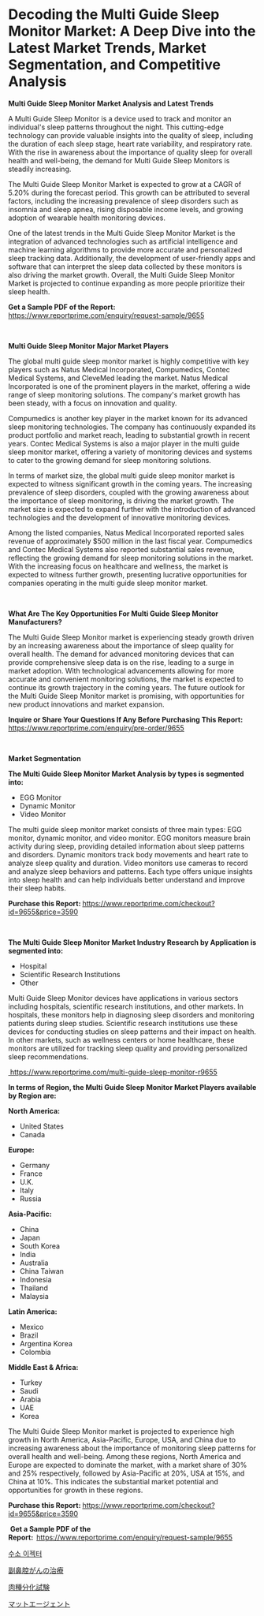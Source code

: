 <p><h1>Decoding the Multi Guide Sleep Monitor Market: A Deep Dive into the Latest Market Trends, Market Segmentation, and Competitive Analysis</h1></p><p><strong>Multi Guide Sleep Monitor Market Analysis and Latest Trends</strong></p>
<p><p>A Multi Guide Sleep Monitor is a device used to track and monitor an individual's sleep patterns throughout the night. This cutting-edge technology can provide valuable insights into the quality of sleep, including the duration of each sleep stage, heart rate variability, and respiratory rate. With the rise in awareness about the importance of quality sleep for overall health and well-being, the demand for Multi Guide Sleep Monitors is steadily increasing.</p><p>The Multi Guide Sleep Monitor Market is expected to grow at a CAGR of 5.20% during the forecast period. This growth can be attributed to several factors, including the increasing prevalence of sleep disorders such as insomnia and sleep apnea, rising disposable income levels, and growing adoption of wearable health monitoring devices.</p><p>One of the latest trends in the Multi Guide Sleep Monitor Market is the integration of advanced technologies such as artificial intelligence and machine learning algorithms to provide more accurate and personalized sleep tracking data. Additionally, the development of user-friendly apps and software that can interpret the sleep data collected by these monitors is also driving the market growth. Overall, the Multi Guide Sleep Monitor Market is projected to continue expanding as more people prioritize their sleep health.</p></p>
<p><strong>Get a Sample PDF of the Report:&nbsp;</strong> <a href="https://www.reportprime.com/enquiry/request-sample/9655">https://www.reportprime.com/enquiry/request-sample/9655</a></p>
<p>&nbsp;</p>
<p><strong>Multi Guide Sleep Monitor Major Market Players</strong></p>
<p><p>The global multi guide sleep monitor market is highly competitive with key players such as Natus Medical Incorporated, Compumedics, Contec Medical Systems, and CleveMed leading the market. Natus Medical Incorporated is one of the prominent players in the market, offering a wide range of sleep monitoring solutions. The company's market growth has been steady, with a focus on innovation and quality.</p><p>Compumedics is another key player in the market known for its advanced sleep monitoring technologies. The company has continuously expanded its product portfolio and market reach, leading to substantial growth in recent years. Contec Medical Systems is also a major player in the multi guide sleep monitor market, offering a variety of monitoring devices and systems to cater to the growing demand for sleep monitoring solutions.</p><p>In terms of market size, the global multi guide sleep monitor market is expected to witness significant growth in the coming years. The increasing prevalence of sleep disorders, coupled with the growing awareness about the importance of sleep monitoring, is driving the market growth. The market size is expected to expand further with the introduction of advanced technologies and the development of innovative monitoring devices.</p><p>Among the listed companies, Natus Medical Incorporated reported sales revenue of approximately $500 million in the last fiscal year. Compumedics and Contec Medical Systems also reported substantial sales revenue, reflecting the growing demand for sleep monitoring solutions in the market. With the increasing focus on healthcare and wellness, the market is expected to witness further growth, presenting lucrative opportunities for companies operating in the multi guide sleep monitor market.</p></p>
<p>&nbsp;</p>
<p><strong>What Are The Key Opportunities For Multi Guide Sleep Monitor Manufacturers?</strong></p>
<p><p>The Multi Guide Sleep Monitor market is experiencing steady growth driven by an increasing awareness about the importance of sleep quality for overall health. The demand for advanced monitoring devices that can provide comprehensive sleep data is on the rise, leading to a surge in market adoption. With technological advancements allowing for more accurate and convenient monitoring solutions, the market is expected to continue its growth trajectory in the coming years. The future outlook for the Multi Guide Sleep Monitor market is promising, with opportunities for new product innovations and market expansion.</p></p>
<p><strong>Inquire or Share Your Questions If Any Before Purchasing This Report:</strong> <a href="https://www.reportprime.com/enquiry/pre-order/9655">https://www.reportprime.com/enquiry/pre-order/9655</a></p>
<p>&nbsp;</p>
<p><strong>Market Segmentation</strong></p>
<p><strong>The Multi Guide Sleep Monitor Market Analysis by types is segmented into:</strong></p>
<p><ul><li>EGG Monitor</li><li>Dynamic Monitor</li><li>Video Monitor</li></ul></p>
<p><p>The multi guide sleep monitor market consists of three main types: EGG monitor, dynamic monitor, and video monitor. EGG monitors measure brain activity during sleep, providing detailed information about sleep patterns and disorders. Dynamic monitors track body movements and heart rate to analyze sleep quality and duration. Video monitors use cameras to record and analyze sleep behaviors and patterns. Each type offers unique insights into sleep health and can help individuals better understand and improve their sleep habits.</p></p>
<p><strong>Purchase this Report:&nbsp;</strong><a href="https://www.reportprime.com/checkout?id=9655&price=3590">https://www.reportprime.com/checkout?id=9655&price=3590</a></p>
<p>&nbsp;</p>
<p><strong>The Multi Guide Sleep Monitor Market Industry Research by Application is segmented into:</strong></p>
<p><ul><li>Hospital</li><li>Scientific Research Institutions</li><li>Other</li></ul></p>
<p><p>Multi Guide Sleep Monitor devices have applications in various sectors including hospitals, scientific research institutions, and other markets. In hospitals, these monitors help in diagnosing sleep disorders and monitoring patients during sleep studies. Scientific research institutions use these devices for conducting studies on sleep patterns and their impact on health. In other markets, such as wellness centers or home healthcare, these monitors are utilized for tracking sleep quality and providing personalized sleep recommendations.</p></p>
<p><a href="https://www.reportprime.com/multi-guide-sleep-monitor-r9655">&nbsp;https://www.reportprime.com/multi-guide-sleep-monitor-r9655</a></p>
<p><strong>In terms of Region, the Multi Guide Sleep Monitor Market Players available by Region are:</strong></p>
<p>
    <p> <strong> North America: </strong>
        <ul>
            <li>United States</li>
            <li>Canada</li>
        </ul>
        </p> 
    <p> <strong> Europe: </strong>
        <ul>
            <li>Germany</li>
            <li>France</li>
            <li>U.K.</li>
            <li>Italy</li>
            <li>Russia</li>
        </ul>
        </p> 
    <p> <strong> Asia-Pacific: </strong>
        <ul>
            <li>China</li>
            <li>Japan</li>
            <li>South Korea</li>
            <li>India</li>
            <li>Australia</li>
            <li>China Taiwan</li>
            <li>Indonesia</li>
            <li>Thailand</li>
            <li>Malaysia</li>
        </ul>
        </p> 
    <p> <strong> Latin America: </strong>
        <ul>
            <li>Mexico</li>
            <li>Brazil</li>
            <li>Argentina Korea</li>
            <li>Colombia</li>
        </ul>
        </p> 
    <p> <strong> Middle East & Africa: </strong>
        <ul>
            <li>Turkey</li>
            <li>Saudi</li>
            <li>Arabia</li>
            <li>UAE</li>
            <li>Korea</li>
        </ul>
    </p>
    </p>
<p><p>The Multi Guide Sleep Monitor market is projected to experience high growth in North America, Asia-Pacific, Europe, USA, and China due to increasing awareness about the importance of monitoring sleep patterns for overall health and well-being. Among these regions, North America and Europe are expected to dominate the market, with a market share of 30% and 25% respectively, followed by Asia-Pacific at 20%, USA at 15%, and China at 10%. This indicates the substantial market potential and opportunities for growth in these regions.</p></p>
<p><strong>Purchase this Report: </strong><a href="https://www.reportprime.com/checkout?id=9655&price=3590">https://www.reportprime.com/checkout?id=9655&price=3590</a></p>
<p>&nbsp;<strong>Get a Sample PDF of the Report:&nbsp;&nbsp;</strong><a href="https://www.reportprime.com/enquiry/request-sample/9655">https://www.reportprime.com/enquiry/request-sample/9655</a></p>
<p><strong></strong></p>
<p><p><a href="https://medium.com/@giovanileannon/%EC%88%98%EC%86%8C-%EC%97%90%EC%A0%9D%ED%84%B0-%EC%8B%9C%EC%9E%A5-%EB%B6%84%EC%84%9D-%EB%B0%8F-2024%EB%85%84%EB%B6%80%ED%84%B0-2031%EB%85%84%EA%B9%8C%EC%A7%80-%EC%98%88%EC%B8%A1%EB%90%9C-%EA%B7%9C%EB%AA%A8%EC%97%90-%EB%8C%80%ED%95%B4-0f2aa341960d">수소 이젝터</a></p><p><a href="https://medium.com/@lewisbechtelar1964/%E4%B8%8A%E6%B0%97%E9%81%93%E5%89%AF%E9%BC%BB%E8%85%94%E3%81%8C%E3%82%93%E6%B2%BB%E7%99%82%E5%B8%82%E5%A0%B4%E8%AA%BF%E6%9F%BB%E3%83%AC%E3%83%9D%E3%83%BC%E3%83%88-%E3%81%9D%E3%81%AE%E6%AD%B4%E5%8F%B2%E3%81%8A%E3%82%88%E3%81%B32031%E5%B9%B4%E3%81%BE%E3%81%A7%E3%81%AE%E4%BA%88%E6%B8%AC-dd17766899c4">副鼻腔がんの治療</a></p><p><a href="https://github.com/LeoraEber/Market-Research-Report-List-1/blob/main/626823578776.md">肉種分化試験</a></p><p><a href="https://github.com/tubbs463/Market-Research-Report-List-1/blob/main/412978378775.md">マットエージェント</a></p></p>